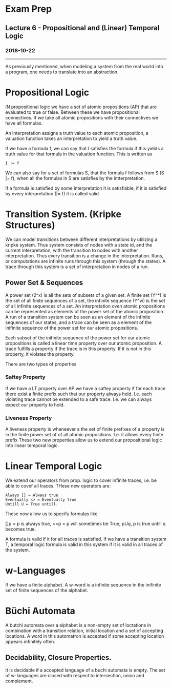 # Exam Prep
## Lecture 6 - Propositional and (Linear) Temporal Logic
### 2018-10-22
---
As previously mentioned, when modeling a system from the real world into a program, one needs to translate into an abstraction.


# Propositional Logic
IN propositional logic we have a set of atomic propositions (AP) that are evaluated to true or false. Between these we have propositional connectives. If we take all atomic propositions with their connectives we have all formulas.

An interpretation assigns a truth value to each atomic proposition, a valuation function takes an interpretation to yield a truth value.

If we have a formula f, we can say that I satisfies the formula if this yields a truth value for that formula in the valuation function. This is written as

```
I |= f
 ```
We can also say for  a set of formulas S, that the formula f follows from S (S |= f), when all the formulas in S are satisfies by the intterpretation.

If a formula is satisfied by some interpretation it is satisfiable, if it is satisfied by every interpretation (|= f) it is called valid

# Transition System. (Kripke Structures)
We can model transitions between different interpretations by utilizing a kripke system. Thus system consists of nodes with a state id, and the current interpretation, with the transition to nodes with another interpretation. Thus every transition is a change in the interpretation. Runs, or computations are infinite runs through this system (through the states). A trace through this system is a set of interpretation in nodes of a run.

## Power Set & Sequences
A power set (2^x) is all the sets of subsets of a given set. A finite set (Y^\*) is the set of all finite sequences of a set, the infinite sequence (Y^w) is the set of all infinite sequences of a set. An interpretation oven atomic propositions can be represented as elements of the power set of the atomic proposition. A run of a transition system can be seen as an element of the infinite sequences of our states, and a trace can be seen as a element of the inifinite sequence of the power set for our atomic propositions.

Each subset of the  inifinite sequence of the power set for our atomic propositions is called a linear time property over our atomic proposition. A trace fulfills a property if the trace is in this property. If it is not in this property, it violates the property.

There are two types of properties

### Saftey Property
If we have a LT property over AP we have a saftey property if for each trace there exist a finite prefix such that our property always hold. I.e. each violating trace cannot be extended to a safe trace. I.e. we can always expect our property to hold.

### Liveness Property
A liveness property is wheneever a the set of finite prefixes of a property is in the finite power set of of all atomic propositions. I.e. it allows every finite prefix
These two new properties allow us to extend our propositional logic into linear temporal logic.

# Linear Temporal Logic
We extend our operators from prop. logic to cover infinite traces, i.e. be able to covef all traces. THese new operators are:

```
Always [] = Always true
Eventually <> = Eventually true
Untill U = True untill.

```
These now allow us to specify formulas like

[]p = p is always true, <>p = p will sometimes be True, pUq, p is true untill q becomes true.


A formula is valid if it for all traces is satisfied. If we have a transition system T, a temporal logic formula is valid in this system if it is valid in all traces of the system.

# w-Languages
If we have a finite alphabet. A w-word is a infinite sequence in the inifinite set of finite sequences of the alphabet.

# Büchi Automata
A butchi automata over  a alphabet is a non-empty set of loctations in combination with a transition relation, initial location and a set of accepting locations. A word in this automatron is accepted if some accepting location appears infinitely often.

## Decidability, Closure Properties.
It is decidable if a accepted language of a buchi automata is empty.
The set of w-languages are closed with respect to intersection, union and complement.
